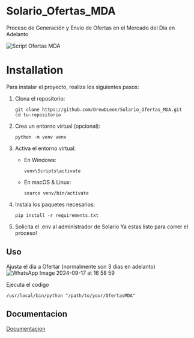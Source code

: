 # Solario_Ofertas_MDA
Proceso de Generación y Envio de Ofertas en el Mercado del Dia en Adelanto


![Script Ofertas MDA](https://github.com/user-attachments/assets/5ab99f60-ae96-4215-9138-ada829aa10df)




# Installation

Para instalar el proyecto, realiza los siguientes pasos:

1. Clona el repositorio:
   ```
   git clone https://github.com/DrewDLeon/Solario_Ofertas_MDA.git
   cd tu-repositorio
   ```

2. Crea un entorno virtual (opcional):
   ```
   python -m venv venv
   ```

3. Activa el entorno virtual:
   - En Windows:
     ```
     venv\Scripts\activate
     ```
   - En macOS & Linux:
     ```
     source venv/bin/activate
     ```

4. Instala los paquetes necesarios:
   ```
   pip install -r requirements.txt
   ```

5. Solicita el .env al administrador de Solario
Ya estas listo para correr el proceso!

## Uso
Ajusta el dia a Ofertar (normalmente son 3 dias en adelanto)
![WhatsApp Image 2024-09-17 at 16 58 59](https://github.com/user-attachments/assets/9ac79e95-3f6c-4964-b732-485c441b4c38)

Ejecuta el codigo
```
/usr/local/bin/python "/path/to/your/OfertasMDA"
```


## Documentacion

[Documentacion]([(https://github.com/DrewDLeon/Solario_Ofertas_MDA.wiki.git)])

